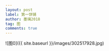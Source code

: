 ```yaml
---
layout: post
label: 第一饼铺
author: 墨璃2018
tag: 图
comments: true
---
```


![图0]({{ site.baseurl }}/images/302517928.jpg)

